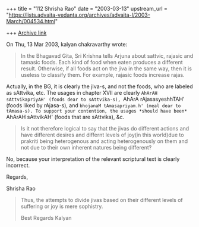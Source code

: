 +++
title = "112 Shrisha Rao"
date = "2003-03-13"
upstream_url = "https://lists.advaita-vedanta.org/archives/advaita-l/2003-March/004534.html"

+++
[Archive link](https://lists.advaita-vedanta.org/archives/advaita-l/2003-March/004534.html)

On Thu, 13 Mar 2003, kalyan chakravarthy wrote:

> In the Bhagavad Gita, Sri Krishna tells Arjuna about sattvic, rajasic and
> tamasic foods. Each kind of food when eaten produces a different result.
> Otherwise, if all foods act on the jiva in the same way, then it is useless
> to classify them. For example, rajasic foods increase rajas.

Actually, in the BG, it is clearly the jIva-s, and not the foods, who are
labeled as sAttvika, etc.  The usages in chapter XVII are clearly `AhArAH
sAttvikapriyAH' (foods dear to sAttvika-s), `AhArA rAjasasyeshhTAH' (foods
liked by rAjasa-s), and `bhojanaM tAmasapriyam.h' (meal dear to tAmasa-s).
To support your contention, the usages *should have been* `AhArAH
sAttvikAH' (foods that are sAttvika), &c.

> Is it not therefore logical to say that the jivas do different actions and
> have different desires and differnt levels of joy(in this world)due to
> prakriti being heterogenous and acting heterogenously on them and not due to
> their own inherent natures being different?

No, because your interpretation of the relevant scriptural text is clearly
incorrect.

Regards,

Shrisha Rao

> Thus, the attempts to divide jivas based on their different levels of
> suffering or joy is mere sophistry.
>
> Best Regards
> Kalyan

